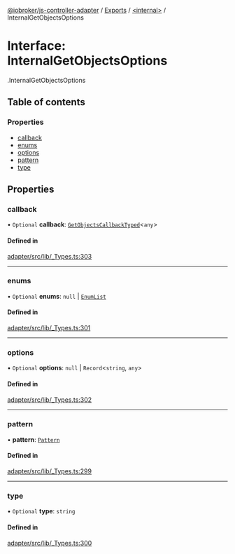 [@iobroker/js-controller-adapter](../README.md) / [Exports](../modules.md) / [<internal\>](../modules/internal_.md) / InternalGetObjectsOptions

# Interface: InternalGetObjectsOptions

[<internal>](../modules/internal_.md).InternalGetObjectsOptions

## Table of contents

### Properties

- [callback](internal_.InternalGetObjectsOptions.md#callback)
- [enums](internal_.InternalGetObjectsOptions.md#enums)
- [options](internal_.InternalGetObjectsOptions.md#options)
- [pattern](internal_.InternalGetObjectsOptions.md#pattern)
- [type](internal_.InternalGetObjectsOptions.md#type)

## Properties

### callback

• `Optional` **callback**: [`GetObjectsCallbackTyped`](../modules/internal_.md#getobjectscallbacktyped)<`any`\>

#### Defined in

[adapter/src/lib/_Types.ts:303](https://github.com/ioBroker/ioBroker.js-controller/blob/0b3c6e0e/packages/adapter/src/lib/_Types.ts#L303)

___

### enums

• `Optional` **enums**: ``null`` \| [`EnumList`](../modules/internal_.md#enumlist)

#### Defined in

[adapter/src/lib/_Types.ts:301](https://github.com/ioBroker/ioBroker.js-controller/blob/0b3c6e0e/packages/adapter/src/lib/_Types.ts#L301)

___

### options

• `Optional` **options**: ``null`` \| `Record`<`string`, `any`\>

#### Defined in

[adapter/src/lib/_Types.ts:302](https://github.com/ioBroker/ioBroker.js-controller/blob/0b3c6e0e/packages/adapter/src/lib/_Types.ts#L302)

___

### pattern

• **pattern**: [`Pattern`](../modules/internal_.md#pattern)

#### Defined in

[adapter/src/lib/_Types.ts:299](https://github.com/ioBroker/ioBroker.js-controller/blob/0b3c6e0e/packages/adapter/src/lib/_Types.ts#L299)

___

### type

• `Optional` **type**: `string`

#### Defined in

[adapter/src/lib/_Types.ts:300](https://github.com/ioBroker/ioBroker.js-controller/blob/0b3c6e0e/packages/adapter/src/lib/_Types.ts#L300)
